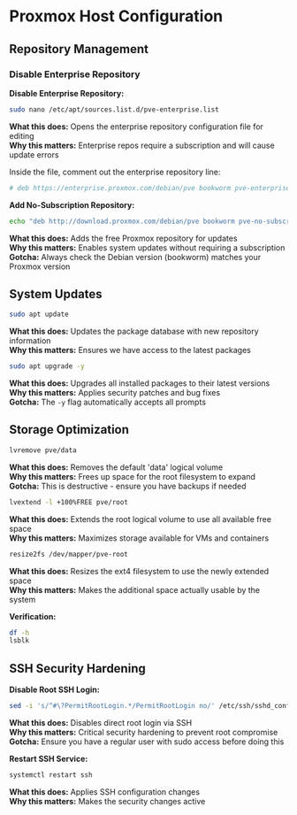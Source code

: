 # Proxmox Host Configuration

## Repository Management

### Disable Enterprise Repository

**Disable Enterprise Repository:**

```bash
sudo nano /etc/apt/sources.list.d/pve-enterprise.list
```

**What this does:** Opens the enterprise repository configuration file for editing  
**Why this matters:** Enterprise repos require a subscription and will cause update errors

Inside the file, comment out the enterprise repository line:

```bash
# deb https://enterprise.proxmox.com/debian/pve bookworm pve-enterprise
```

**Add No-Subscription Repository:**

```bash
echo "deb http://download.proxmox.com/debian/pve bookworm pve-no-subscription" | sudo tee /etc/apt/sources.list.d/pve-no-subscription.list
```

**What this does:** Adds the free Proxmox repository for updates  
**Why this matters:** Enables system updates without requiring a subscription  
**Gotcha:** Always check the Debian version (bookworm) matches your Proxmox version

## System Updates

```bash
sudo apt update
```

**What this does:** Updates the package database with new repository information  
**Why this matters:** Ensures we have access to the latest packages

```bash
sudo apt upgrade -y
```

**What this does:** Upgrades all installed packages to their latest versions  
**Why this matters:** Applies security patches and bug fixes  
**Gotcha:** The `-y` flag automatically accepts all prompts

## Storage Optimization

```bash
lvremove pve/data
```

**What this does:** Removes the default 'data' logical volume  
**Why this matters:** Frees up space for the root filesystem to expand  
**Gotcha:** This is destructive - ensure you have backups if needed

```bash
lvextend -l +100%FREE pve/root
```

**What this does:** Extends the root logical volume to use all available free space  
**Why this matters:** Maximizes storage available for VMs and containers

```bash
resize2fs /dev/mapper/pve-root
```

**What this does:** Resizes the ext4 filesystem to use the newly extended space  
**Why this matters:** Makes the additional space actually usable by the system

**Verification:**

```bash
df -h
lsblk
```

## SSH Security Hardening

**Disable Root SSH Login:**

```bash
sed -i 's/^#\?PermitRootLogin.*/PermitRootLogin no/' /etc/ssh/sshd_config
```

**What this does:** Disables direct root login via SSH  
**Why this matters:** Critical security hardening to prevent root compromise  
**Gotcha:** Ensure you have a regular user with sudo access before doing this

**Restart SSH Service:**

```bash
systemctl restart ssh
```

**What this does:** Applies SSH configuration changes  
**Why this matters:** Makes the security changes active
